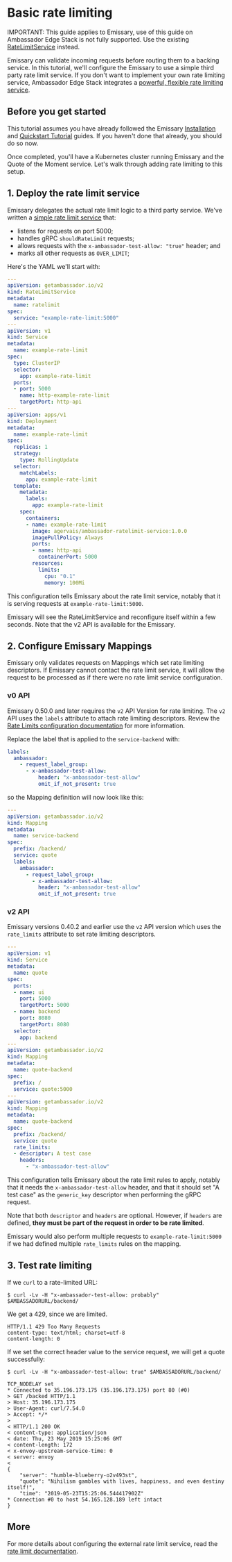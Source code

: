 # Basic rate limiting

IMPORTANT: This guide applies to Emissary, use of this guide on Ambassador Edge Stack is not fully supported.  Use the existing [RateLimitService](../../topics/using/rate-limits/) instead.

Emissary can validate incoming requests before routing them to a backing service. In this tutorial, we'll configure the Emissary to use a simple third party rate limit service. If you don't want to implement your own rate limiting service, Ambassador Edge Stack integrates a [powerful, flexible rate limiting service](../../topics/using/rate-limits/).

## Before you get started

This tutorial assumes you have already followed the Emissary [Installation](../../topics/install/install-ambassador-oss) and [Quickstart Tutorial](../../tutorials/quickstart-demo) guides. If you haven't done that already, you should do so now.

Once completed, you'll have a Kubernetes cluster running Emissary and the Quote of the Moment service. Let's walk through adding rate limiting to this setup.

## 1. Deploy the rate limit service

Emissary delegates the actual rate limit logic to a third party service. We've written a [simple rate limit service](https://github.com/emissary-ingress/emissary/tree/v2.1.0/docker/test-ratelimit) that:

- listens for requests on port 5000;
- handles gRPC `shouldRateLimit` requests;
- allows requests with the `x-ambassador-test-allow: "true"` header; and
- marks all other requests as `OVER_LIMIT`;

Here's the YAML we'll start with:

```yaml
---
apiVersion: getambassador.io/v2
kind: RateLimitService
metadata:
  name: ratelimit
spec:
  service: "example-rate-limit:5000"
---
apiVersion: v1
kind: Service
metadata:
  name: example-rate-limit
spec:
  type: ClusterIP
  selector:
    app: example-rate-limit
  ports:
  - port: 5000
    name: http-example-rate-limit
    targetPort: http-api
---
apiVersion: apps/v1
kind: Deployment
metadata:
  name: example-rate-limit
spec:
  replicas: 1
  strategy:
    type: RollingUpdate
  selector:
    matchLabels:
      app: example-rate-limit
  template:
    metadata:
      labels:
        app: example-rate-limit
    spec:
      containers:
      - name: example-rate-limit
        image: agervais/ambassador-ratelimit-service:1.0.0
        imagePullPolicy: Always
        ports:
        - name: http-api
          containerPort: 5000
        resources:
          limits:
            cpu: "0.1"
            memory: 100Mi
```

This configuration tells Emissary about the rate limit service, notably that it is serving requests at `example-rate-limit:5000`.

Emissary will see the RateLimitService and reconfigure itself within a few seconds. Note that the v2 API is available for the Emissary.

## 2. Configure Emissary Mappings

Emissary only validates requests on Mappings which set rate limiting descriptors. If Emissary cannot contact the rate limit service, it will allow the request to be processed as if there were no rate limit service configuration.

### v0 API

Emissary 0.50.0 and later requires the `v2` API Version for rate limiting. The `v2` API uses the `labels` attribute to attach rate limiting descriptors. Review the [Rate Limits configuration documentation](../../topics/using/rate-limits/) for more information.

Replace the label that is applied to the `service-backend` with:

```yaml
labels:
  ambassador:
    - request_label_group:
      - x-ambassador-test-allow:
          header: "x-ambassador-test-allow"
          omit_if_not_present: true
```

so the Mapping definition will now look like this:

```yaml
---
apiVersion: getambassador.io/v2
kind: Mapping
metadata:
  name: service-backend
spec:
  prefix: /backend/
  service: quote
  labels:
    ambassador:
      - request_label_group:
        - x-ambassador-test-allow:
          header: "x-ambassador-test-allow"
          omit_if_not_present: true
```

### v2 API

Emissary versions 0.40.2 and earlier use the `v2` API version which uses the `rate_limits` attribute to set rate limiting descriptors.

```yaml
---
apiVersion: v1
kind: Service
metadata:
  name: quote
spec:
  ports:
  - name: ui
    port: 5000
    targetPort: 5000
  - name: backend
    port: 8080
    targetPort: 8080
  selector:
    app: backend
---
apiVersion: getambassador.io/v2
kind: Mapping
metadata:
  name: quote-backend
spec:
  prefix: /
  service: quote:5000
---
apiVersion: getambassador.io/v2
kind: Mapping
metadata:
  name: quote-backend
spec:
  prefix: /backend/
  service: quote
  rate_limits:
  - descriptor: A test case
    headers:
      - "x-ambassador-test-allow"
```

This configuration tells Emissary about the rate limit rules to apply, notably that it needs the `x-ambassador-test-allow` header, and that it should set "A test case" as the `generic_key` descriptor when performing the gRPC request.

Note that both `descriptor` and `headers` are optional. However, if `headers` are defined, **they must be part of the request in order to be rate limited**.

Emissary would also perform multiple requests to `example-rate-limit:5000` if we had defined multiple `rate_limits` rules on the mapping.

## 3. Test rate limiting

If we `curl` to a rate-limited URL:

```
$ curl -Lv -H "x-ambassador-test-allow: probably" $AMBASSADORURL/backend/
```

We get a 429, since we are limited.

```
HTTP/1.1 429 Too Many Requests
content-type: text/html; charset=utf-8
content-length: 0
```

If we set the correct header value to the service request, we will get a quote successfully:

```
$ curl -Lv -H "x-ambassador-test-allow: true" $AMBASSADORURL/backend/

TCP_NODELAY set
* Connected to 35.196.173.175 (35.196.173.175) port 80 (#0)
> GET /backed HTTP/1.1
> Host: 35.196.173.175
> User-Agent: curl/7.54.0
> Accept: */*
>
< HTTP/1.1 200 OK
< content-type: application/json
< date: Thu, 23 May 2019 15:25:06 GMT
< content-length: 172
< x-envoy-upstream-service-time: 0
< server: envoy
<
{
    "server": "humble-blueberry-o2v493st",
    "quote": "Nihilism gambles with lives, happiness, and even destiny itself!",
    "time": "2019-05-23T15:25:06.544417902Z"
* Connection #0 to host 54.165.128.189 left intact
}
```

## More

For more details about configuring the external rate limit service, read the [rate limit documentation](../../topics/using/rate-limits/).
